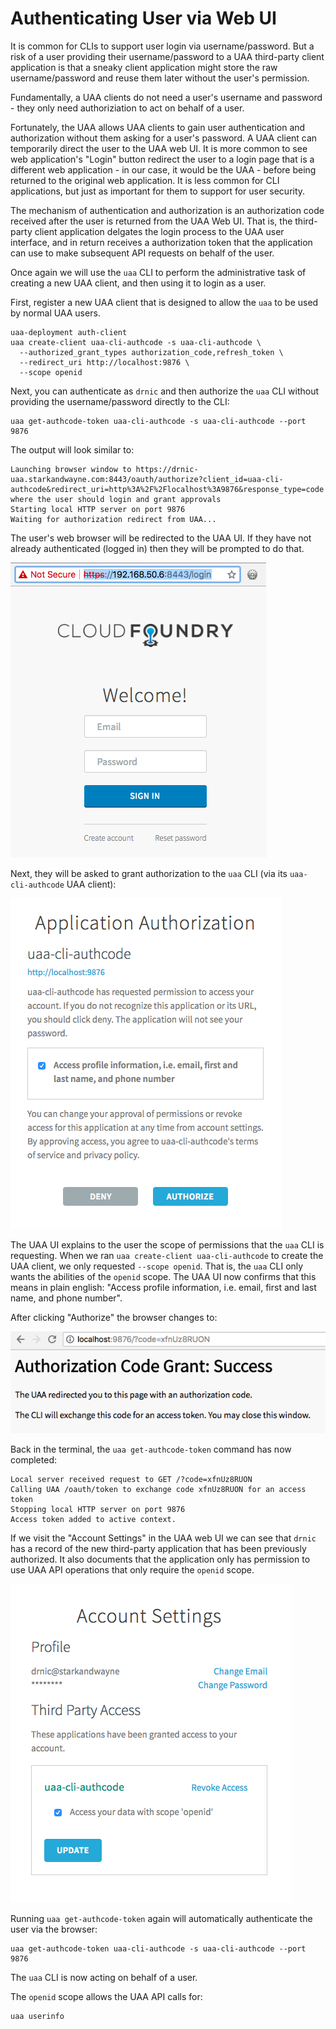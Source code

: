 # Authenticating User via Web UI

It is common for CLIs to support user login via username/password. But a risk of a user providing their username/password to a UAA third-party client application is that a sneaky client application might store the raw username/password and reuse them later without the user's permission.

Fundamentally, a UAA clients do not need a user's username and password - they only need authoriziation to act on behalf of a user.

Fortunately, the UAA allows UAA clients to gain user authentication and authorization without them asking for a user's password. A UAA client can temporarily direct the user to the UAA web UI. It is more common to see web application's "Login" button redirect the user to a login page that is a different web application - in our case, it would be the UAA - before being returned to the original web application. It is less common for CLI applications, but just as important for them to support for user security.

The mechanism of authentication and authorization is an authorization code received after the user is returned from the UAA Web UI.
That is, the third-party client application delgates the login process to the UAA user interface, and in return receives a authorization token that the application can use to make subsequent API requests on behalf of the user.

Once again we will use the `uaa` CLI to perform the administrative task of creating a new UAA client, and then using it to login as a user.

First, register a new UAA client that is designed to allow the `uaa` to be used by normal UAA users.

```text
uaa-deployment auth-client
uaa create-client uaa-cli-authcode -s uaa-cli-authcode \
  --authorized_grant_types authorization_code,refresh_token \
  --redirect_uri http://localhost:9876 \
  --scope openid
```

Next, you can authenticate as `drnic` and then authorize the `uaa` CLI without providing the username/password directly to the CLI:

```text
uaa get-authcode-token uaa-cli-authcode -s uaa-cli-authcode --port 9876
```

The output will look similar to:

```text
Launching browser window to https://drnic-uaa.starkandwayne.com:8443/oauth/authorize?client_id=uaa-cli-authcode&redirect_uri=http%3A%2F%2Flocalhost%3A9876&response_type=code where the user should login and grant approvals
Starting local HTTP server on port 9876
Waiting for authorization redirect from UAA...
```

The user's web browser will be redirected to the UAA UI. If they have not already authenticated (logged in) then they will be prompted to do that.

![uaa-web-user-login](images/uaa-web-user-login.png)

Next, they will be asked to grant authorization to the `uaa` CLI (via its `uaa-cli-authcode` UAA client):

![uaa-app-auth-ack](images/uaa-app-auth-ack.png)

The UAA UI explains to the user the scope of permissions that the `uaa` CLI is requesting. When we ran `uaa create-client uaa-cli-authcode` to create the UAA client, we only requested `--scope openid`. That is, the `uaa` CLI only wants the abilities of the `openid` scope. The UAA UI now confirms that this means in plain english: "Access profile information, i.e. email, first and last name, and phone number".

After clicking "Authorize" the browser changes to:

![uaa-app-auth-success](images/uaa-app-auth-success.png)

Back in the terminal, the `uaa get-authcode-token` command has now completed:

```text
Local server received request to GET /?code=xfnUz8RUON
Calling UAA /oauth/token to exchange code xfnUz8RUON for an access token
Stopping local HTTP server on port 9876
Access token added to active context.
```

If we visit the "Account Settings" in the UAA web UI we can see that `drnic` has a record of the new third-party application that has been previously authorized. It also documents that the application only has permission to use UAA API operations that only require the `openid` scope.

![uaa-web-user-profile-authorized-client](images/uaa-web-user-profile-authorized-client.png)

Running `uaa get-authcode-token` again will automatically authenticate the user via the browser:

```text
uaa get-authcode-token uaa-cli-authcode -s uaa-cli-authcode --port 9876
```

The `uaa` CLI is now acting on behalf of a user.

The `openid` scope allows the UAA API calls for:

```text
uaa userinfo
```
